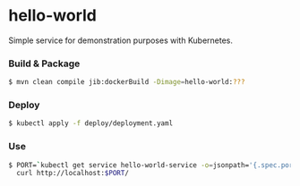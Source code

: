 # hello-world

Simple service for demonstration purposes with Kubernetes.

### Build & Package

```sh
$ mvn clean compile jib:dockerBuild -Dimage=hello-world:???
```

### Deploy

```sh
$ kubectl apply -f deploy/deployment.yaml
```

### Use
```sh
$ PORT=`kubectl get service hello-world-service -o=jsonpath='{.spec.ports[0].nodePort}'`; \
  curl http://localhost:$PORT/
```

